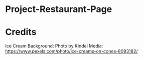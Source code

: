 # Project-Restaurant-Page


# Credits
Ice Cream Background: Photo by Kindel Media: https://www.pexels.com/photo/ice-creams-on-cones-8093182/